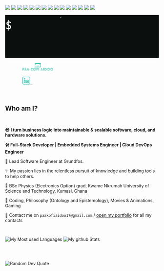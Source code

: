 ![](https://komarev.com/ghpvc/?username=paakofiaidoo&style=flat-square&color=yellow)
<img src="https://img.shields.io/badge/-JavaScript-F7DF1E?style=for-the-badge&logo=javascript&logoColor=black" />
<img src="https://img.shields.io/badge/-TypeScript-3178C6?style=for-the-badge&logo=typescript&logoColor=white" />
<img src="https://img.shields.io/badge/-SCSS-CC6699?style=for-the-badge&logo=sass&logoColor=white" />
<img src="https://img.shields.io/badge/-Elasticsearch-005571?style=for-the-badge&logo=elasticsearch&logoColor=white" />
<img src="https://img.shields.io/badge/-Go-00ADD8?style=for-the-badge&logo=go&logoColor=white" />
<img src="https://img.shields.io/badge/-Kubernetes-326CE5?style=for-the-badge&logo=kubernetes&logoColor=white" />
<img src="https://img.shields.io/badge/-Docker-2496ED?style=for-the-badge&logo=docker&logoColor=white" />
<img src="https://img.shields.io/badge/-Protocol%20Buffers-yellow?style=for-the-badge" />
<img src="https://img.shields.io/badge/-Buf-4285F4?style=for-the-badge" />
<img src="https://img.shields.io/badge/-Kong-1700FF?style=for-the-badge&logo=kong&logoColor=white" />
<img src="https://img.shields.io/badge/-Buf%20Registry-4285F4?style=for-the-badge" />
<img src="https://img.shields.io/badge/-Google%20Cloud-4285F4?style=for-the-badge&logo=google-cloud&logoColor=white" />
<img src="https://img.shields.io/badge/-AWS-232F3E?style=for-the-badge&logo=amazon-aws&logoColor=white" />
<img src="https://img.shields.io/badge/-Azure-0078D4?style=for-the-badge&logo=microsoft-azure&logoColor=white" />


<img align="center" src="./img/hello.gif">

<br>

<div>
    <code>
        <a href="https://www.paakofi.tech" title="My Portfolio"><img width="100" src="img/logo.svg"></a>
    </code>
    <code>
        <a href="https://www.linkedin.com/in/paakofiaidoo" title="LinkedIn Profile"><img width="25" src="img/linkedin.svg"> </a>
    </code>
</div>
<br>

<div>

## Who am I?

<br>

**😎 I turn business logic into maintainable & scalable software, cloud, and hardware solutions.**

**🛠️ Full-Stack Developer | Embedded Systems Engineer | Cloud DevOps Engineer**

💼 Lead Software Engineer at Grundfos.

✨ My passion lies in the relentless pursuit of knowledge and building tools to help others.

🏫 BSc Physics (Electronics Option) grad, Kwame Nkrumah University of Science and Technology, Kumasi, Ghana

💖 Coding, Philosophy (Ontology and Epistemology), Movies & Animations, Gaming

📨 Contact me on `paakofiaidoo17@gmail.com` / [open my portfolio](https://paakofi.tech) for all my contacts

</div>

<br>

![My Most used Languages](https://github-readme-stats.vercel.app/api/top-langs/?username=paakofiaidoo&langs_count=10&layout=compact&theme=radical&border_color=61dafb&border_radius=10)
![My github Stats](https://github-readme-stats.vercel.app/api?username=paakofiaidoo&show_icons=true&theme=radical&border_color=61dafb&border_radius=10)

<div>

<br>

</div>

<br>


![Random Dev Quote](https://quotes-github-readme.vercel.app/api?type=programming)

<br>